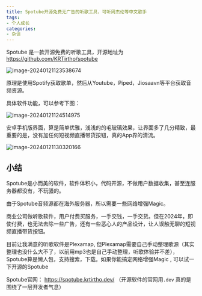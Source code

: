 ```yaml
---
title: Spotube开源免费无广告的听歌工具，可听周杰伦等中文歌手
tags:
- 个人成长
categories:
- 杂谈
---
```


Spotube 是一款开源免费的听歌工具，开源地址为 https://github.com/KRTirtho/spotube

![image-20240121123538674](https://cdn.fangyuanxiaozhan.com/assets/1705811741075C7jp7DkJ.png)

原理是使用Spotify获取歌单，然后从Youtube，Piped，Jiosaavn等平台获取音频资源。



具体软件功能，可以参考下图：

![image-20240121124514975](https://cdn.fangyuanxiaozhan.com/assets/1705812315622RRprr0cH.png)



安卓手机版界面，算是简单优雅，浅浅的的毛玻璃效果，让界面多了几分精致，最重要的是，没有加任何短视频直播带货按钮，真的App界的清流。



![image-20240121130320166](https://cdn.fangyuanxiaozhan.com/assets/1705813400972e68mypaS.png)







## 小结

Spotube是小而美的软件，软件体积小，代码开源，不做用户数据收集，甚至连服务器都没有，不玩骚的。

由于Spotube音频源都在海外服务器，所以需要一些网络增强Magic。

商业公司做听歌软件，用户付费买服务，一手交钱，一手交货。但在2024年，即使付费，也无法去除一些广告，还有一些恶心人的产品设计，让人误触无聊的短视频直播带货按钮。

目前让我满意的听歌软件是Plexamap, 但Plexamap需要自己手动整理歌源（其实整理也没什么大不了，以前用mp3也是自己手动整理，听歌体验并不差），Spotube算是懒人包，支持搜索，下载。如果你能搞定网络增强Magic , 可以试一下开源的Spotube 

Spotube官网： https://spotube.krtirtho.dev/ （开源软件的官网用`.dev` 真的是围绕了一层开发者气息）











